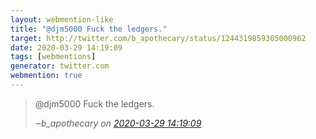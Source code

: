 ```yaml
---
layout: webmention-like
title: "@djm5000 Fuck the ledgers."
target: http://twitter.com/b_apothecary/status/1244319859305000962
date: 2020-03-29 14:19:09
tags: [webmentions]
generator: twitter.com
webmention: true
---
```


<blockquote class="external-citation">
  <p>
    @djm5000 Fuck the ledgers.
  </p>
  <cite>‒<span class="p-author p-name">b_apothecary</span>
    on
    <a href="http://twitter.com/b_apothecary/status/1244319859305000962" rel="external nofollow" target="_blank">2020-03-29 14:19:09</a>
  </cite>
</blockquote>
